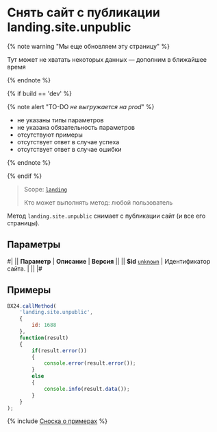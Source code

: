 # Снять сайт с публикации landing.site.unpublic

{% note warning "Мы еще обновляем эту страницу" %}

Тут может не хватать некоторых данных — дополним в ближайшее время

{% endnote %}

{% if build == 'dev' %}

{% note alert "TO-DO _не выгружается на prod_" %}

- не указаны типы параметров
- не указана обязательность параметров
- отсутствуют примеры
- отсутствует ответ в случае успеха
- отсутствует ответ в случае ошибки

{% endnote %}

{% endif %}

> Scope: [`landing`](../../scopes/permissions.md)
>
> Кто может выполнять метод: любой пользователь

Метод `landing.site.unpublic` снимает с публикации сайт (и все его страницы).

## Параметры

#|
|| **Параметр** | **Описание** | **Версия** ||
|| **$id**
[`unknown`](../../data-types.md) | Идентификатор сайта. | ||
|#

## Примеры

```js
BX24.callMethod(
    'landing.site.unpublic',
    {
        id: 1688
    },
    function(result)
    {
        if(result.error())
        {
            console.error(result.error());
        }
        else
        {
            console.info(result.data());
        }
    }
);
```

{% include [Сноска о примерах](../../../_includes/examples.md) %}